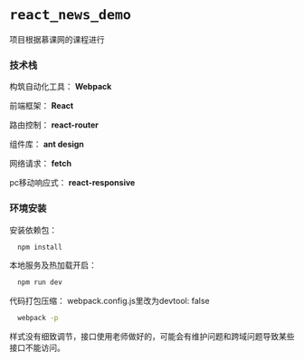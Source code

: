 #  `react_news_demo`

项目根据慕课网的课程进行

### 技术栈

构筑自动化工具： **Webpack**

前端框架： **React**

路由控制： **react-router**

组件库： **ant design**

网络请求： **fetch**

pc移动响应式： **react-responsive**

### 环境安装

安装依赖包：

```bash
  npm install
```

本地服务及热加载开启：

```bash
  npm run dev
```

代码打包压缩：
webpack.config.js里改为devtool: false

```bash
  webpack -p
```
样式没有细致调节，接口使用老师做好的，可能会有维护问题和跨域问题导致某些接口不能访问。
